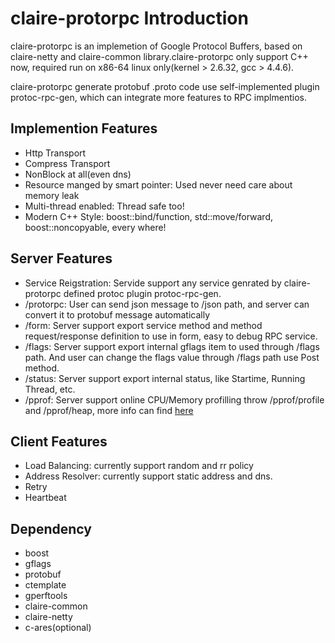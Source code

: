 # claire-protorpc Introduction

claire-protorpc is an implemetion of Google Protocol Buffers, based on claire-netty and claire-common library.claire-protorpc only support C++ now, required run on x86-64 linux only(kernel > 2.6.32, gcc > 4.4.6).

claire-protorpc generate protobuf .proto code use self-implemented plugin protoc-rpc-gen, which can integrate more features to RPC implmentios.

## Implemention Features ##

 - Http Transport
 - Compress Transport
 - NonBlock at all(even dns)
 - Resource manged by smart pointer: Used never need care about memory leak
 - Multi-thread enabled: Thread safe too!
 - Modern C++ Style: boost::bind/function, std::move/forward, boost::noncopyable, every where!

## Server Features ##

 - Service Reigstration: Servide support any service genrated by claire-protorpc defined protoc plugin protoc-rpc-gen.
 - /protorpc: User can send json message to /json path, and server can convert it to protobuf message automatically
 - /form: Server support export service method and method request/response definition to use in form, easy to debug RPC service. 
 - /flags: Server support export internal gflags item to used through /flags path. And user can change the flags value through /flags path use Post method.
 - /status: Server support export internal status, like Startime, Running Thread, etc.
 - /pprof: Server support online CPU/Memory profilling throw /pprof/profile and /pprof/heap, more info can find [here][1]

## Client Features ## 

 - Load Balancing: currently support random and rr policy
 - Address Resolver: currently support static address and dns.
 - Retry
 - Heartbeat


## Dependency ##

  - boost
  - gflags
  - protobuf
  - ctemplate
  - gperftools
  - claire-common
  - claire-netty
  - c-ares(optional)

  [1]: https://code.google.com/p/gperftools/source/browse/doc/pprof_remote_servers.html
